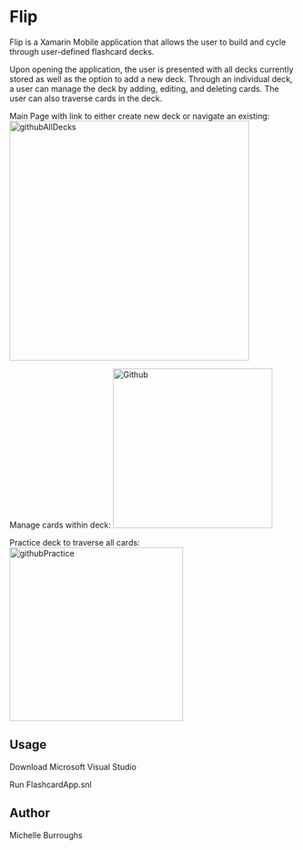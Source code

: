 # Flip
Flip is a Xamarin Mobile application that allows the user to build and cycle through user-defined flashcard decks. 

Upon opening the application, the user is presented with all decks currently stored as well as the option to add a new deck. Through an individual deck,
a user can manage the deck by adding, editing, and deleting cards. The user can also traverse cards in the deck.

Main Page with link to either create new deck or navigate an existing:
<img width="421" alt="githubAllDecks" src="https://user-images.githubusercontent.com/13874659/159103785-8f65395e-50b6-4133-b024-0705f2364224.png">

Manage cards within deck:
<img width="280" alt="Github" src="https://user-images.githubusercontent.com/13874659/159103767-cb700d42-f89c-470a-a783-85e77ff73d29.png">

Practice deck to traverse all cards:
<img width="305" alt="githubPractice" src="https://user-images.githubusercontent.com/13874659/159103795-67f3463a-bc5d-43b1-a025-34e8cab5f51c.png">


## Usage
Download Microsoft Visual Studio

Run FlashcardApp.snl


## Author
Michelle Burroughs
